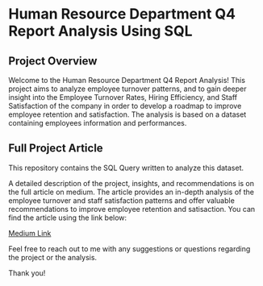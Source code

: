 # Human Resource Department Q4 Report Analysis Using SQL

## Project Overview

Welcome to the Human Resource Department Q4 Report Analysis! This project aims to analyze employee turnover patterns, and to gain deeper insight into the Employee Turnover Rates, Hiring Efficiency, and Staff Satisfaction of the company in order to develop a roadmap to improve employee retention and satisfaction.
The analysis is based on a dataset containing employees information and performances.

## Full Project Article

This repository contains the SQL Query written to analyze this dataset.

A detailed description of the project, insights, and recommendations is on the full article on medium. The article provides an in-depth analysis of the employee turnover and staff satisfaction patterns and offer valuable recommendations to improve employee retention and satisaction. You can find the article using the link below:

[Medium Link](https://medium.com/@adebobolavictoriaoo/entrylevel-final-project-q4-human-resources-department-report-analysis-f45d31dbd244)

Feel free to reach out to me with any suggestions or questions regarding the project or the analysis.

Thank you!


